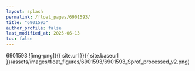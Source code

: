 ```yaml
---
layout: splash
permalink: /float_pages/6901593/
title: "6901593"
author_profile: false
last_modified_at: 2025-06-13
toc: false
---
```

 
6901593
![img-png]({{ site.url }}{{ site.baseurl }}/assets/images/float_figures/6901593/6901593_Sprof_processed_v2.png)